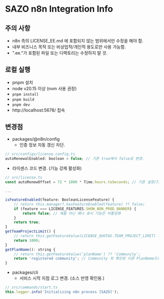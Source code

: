 
# SAZO n8n Integration Info

## 주의 사항
- n8n 측의 LICENSE_EE.md 에 포함되지 않는 범위에서만 수정을 해야 함.
- 내부 비즈니스 목적 또는 비상업적/개인적 용도로만 사용 가능함.
- ".ee."가 포함된 파일 또는 디렉토리는 수정하지 말 것.

## 로컬 실행
- pnpm 설치
- node v20.15 이상 (nvm 사용 권장)
- <code>pnpm install</code>
- <code>pnpm build</code>
- <code>pnpm dev</code>
- http://localhost:5678/ 접속

## 변경점
- packages/@n8n/config
	- 인증 정보 자동 갱신 차단.

```js
// src/configs/license.config.ts
autoRenewalEnabled: boolean = false; // 기존 true에서 false로 변경.
```

- 라이센스 코드 변경. (기능 강제 활성화)

```js
// src/license.ts
const autoRenewOffset = 72 * 1000 * Time.hours.toSeconds; // 기존 설정(72시간)에 1000을 곱함.

...

isFeatureEnabled(feature: BooleanLicenseFeature) {
	// return this.manager?.hasFeatureEnabled(feature) ?? false;
	if (feature === LICENSE_FEATURES.SHOW_NON_PROD_BANNER) {
		return false; // 제품 아닌 배너 표시 기능은 비활성화
	}
	return true;
}
getTeamProjectLimit() {
	// return this.getFeatureValue(LICENSE_QUOTAS.TEAM_PROJECT_LIMIT) ?? 0;
	return 1000;
}
getPlanName(): string {
	// return this.getFeatureValue('planName') ?? 'Community';
	return 'registered community'; // Community 외 확인된 다른 PlanName으로 변경. 내부에서 Community와 else로만 구분함.
}
```

- packages/cli
	- 서비스 시작 지점 로그 변경. (소스 반영 확인용.)

```js
// src/commands/start.ts
this.logger.info('Initializing n8n process [SAZO]');
```
